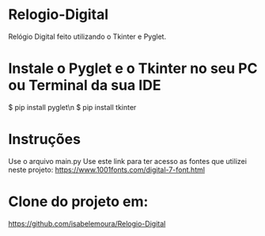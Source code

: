 # Relogio-Digital
Relógio Digital feito utilizando o Tkinter e Pyglet. 

# Instale o Pyglet e o Tkinter no seu PC ou Terminal da sua IDE
$ pip install pyglet\n
$ pip install tkinter 

# Instruções 
Use o arquivo main.py
Use este link para ter acesso as fontes que utilizei neste projeto: https://www.1001fonts.com/digital-7-font.html

# Clone do projeto em: 
https://github.com/isabelemoura/Relogio-Digital
